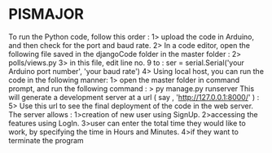 # PISMAJOR
To run the Python code, follow this order :
  1> upload the code in Arduino, and then check for the port and baud rate.
  2> In a code editor, open the  following file saved in the djangoCode folder in the master folder :
    2> polls/views.py
  3> in this file, edit line no. 9 to :
        ser = serial.Serial('your Arduino port number', 'your baud rate')
  4> Using local host, you can run the code in the following manner:
    1> open the master folder in command prompt, and run the following command : 
        > py manage.py runserver
    This will generate a development server at a url ( say , 'http://127.0.0.1:8000/' ) :
  5> Use this url to see the final deployment of the code in the web server.
 The server allows :
  1>creation of new user using SignUp.
  2>accessing the features using LogIn.
  3>user can enter the total time they would like to work, by specifying the time in Hours and Minutes.
  4>if they want to terminate the program
 
      
